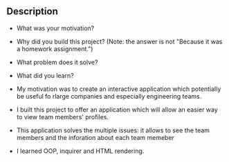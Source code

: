 # <my-team-profile-generator>

## Description

- What was your motivation?
- Why did you build this project? (Note: the answer is not "Because it was a homework assignment.")
- What problem does it solve?
- What did you learn?

- My motivation was to create an interactive application which potentially be useful fo rlarge companies and especially engineering teams. 

- I built this project to offer an application which will allow an easier way to view team members' profiles. 

- This application solves the multiple issues: it allows to see the team members and the inforation about each team memeber 

- I learned OOP, inquirer and HTML rendering. 


